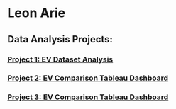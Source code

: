 # Leon Arie 
## Data Analysis Projects:


### [Project 1: EV Dataset Analysis](https://github.com/leon-arie/leon-arie.github.io/blob/main/EV%20Analysis.ipynb)
### [Project 2: EV Comparison Tableau Dashboard](https://public.tableau.com/app/profile/leon.arie/viz/EVDashboard_16550801177210/CarDashboard) 
### [Project 3: EV Comparison Tableau Dashboard](https://public.tableau.com/app/profile/leon.arie/viz/Billionaires_16552642324310/Dashboard1) 
